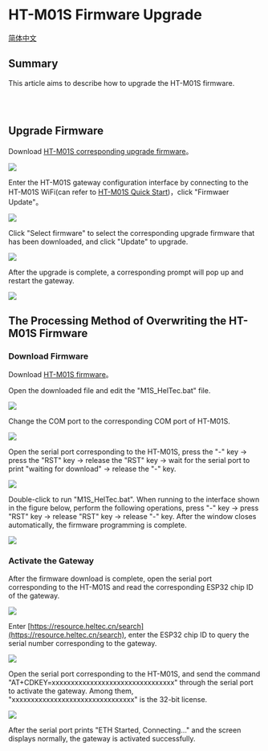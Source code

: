# HT-M01S Firmware Upgrade

[简体中文](https://heltec-automation.readthedocs.io/zh_CN/latest/gateway/ht-m01s/update_firmware.html)


## Summary

This article aims to describe how to upgrade the HT-M01S firmware.

```Tip:: Since the V1.2 version of the firmware has added the HT-M01S to support frequency bands, when V1.1 and below are upgraded to V1.2 and above, the HT-M01S will display incorrect frequency bands in the web configuration interface, but It does not affect normal use. At this time, the frequency band is subject to serial port printing and screen display. For the solution, please refer to "HT-M01S firmware overwrite processing method" below.

```

&nbsp;

## Upgrade Firmware

Download [HT-M01S corresponding upgrade firmware](https://resource.heltec.cn/download/HT-M01S/firmware)。

![](img/update_firmware/01.png)

Enter the HT-M01S gateway configuration interface by connecting to the HT-M01S WiFi(can refer to [HT-M01S Quick Start](https://heltec-automation-docs.readthedocs.io/en/latest/gateway/ht-m01s/quick_start.html))，click "Firmwaer Update"。

![](img/update_firmware/02.png)

Click "Select firmware" to select the corresponding upgrade firmware that has been downloaded, and click "Update" to upgrade.

![](img/update_firmware/03.png)

After the upgrade is complete, a corresponding prompt will pop up and restart the gateway.

![](img/update_firmware/04.png)

## The Processing Method of Overwriting the HT-M01S Firmware

### Download Firmware

Download [HT-M01S firmware](https://resource.heltec.cn/download/HT-M01S/firmware/M01S_firmware_V1.2.zip)。

Open the downloaded file and edit the "M1S_HelTec.bat" file.

![](img/update_firmware/05.png)

Change the COM port to the corresponding COM port of HT-M01S.

![](img/update_firmware/06.png)

Open the serial port corresponding to the HT-M01S, press the "-" key -> press the "RST" key -> release the "RST" key -> wait for the serial port to print "waiting for download" -> release the "-" key.

![](img/update_firmware/07.png)

Double-click to run "M1S_HelTec.bat". When running to the interface shown in the figure below, perform the following operations, press "-" key -> press "RST" key -> release "RST" key -> release "-" key. After the window closes automatically, the firmware programming is complete.

![](img/update_firmware/08.png)

### Activate the Gateway

After the firmware download is complete, open the serial port corresponding to the HT-M01S and read the corresponding ESP32 chip ID of the gateway.

![](img/update_firmware/09.png)

Enter [https://resource.heltec.cn/search](https://resource.heltec.cn/search), enter the ESP32 chip ID to query the serial number corresponding to the gateway.

![](img/update_firmware/10.png)

Open the serial port corresponding to the HT-M01S, and send the command "AT+CDKEY=xxxxxxxxxxxxxxxxxxxxxxxxxxxxxxxx" through the serial port to activate the gateway. Among them, "xxxxxxxxxxxxxxxxxxxxxxxxxxxxxxxx" is the 32-bit license.

![](img/update_firmware/11.png)

After the serial port prints "ETH Started, Connecting..." and the screen displays normally, the gateway is activated successfully.

